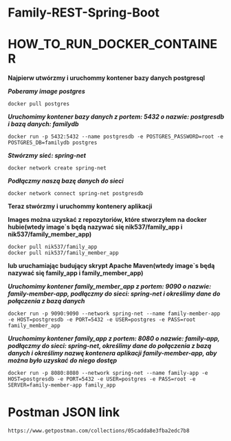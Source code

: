 # Family-REST-Spring-Boot
# HOW_TO_RUN_DOCKER_CONTAINER
**Najpierw utwórzmy i uruchommy kontener bazy danych postgresql**

***Poberamy image postgres***
```
docker pull postgres
```
***Uruchomimy kontener bazy danych z portem: 5432 o nazwie: postgresdb i bazą danych: familydb***
```
docker run -p 5432:5432 --name postgresdb -e POSTGRES_PASSWORD=root -e POSTGRES_DB=familydb postgres
```
***Stwórzmy sieć: spring-net***
```
docker network create spring-net
```
***Podłączmy naszą bazę danych do sieci***
```
docker network connect spring-net postgresdb
```

**Teraz stwórzmy i uruchommy kontenery aplikacji**

**Images można uzyskać z repozytoriów, które stworzyłem na docker hubie(wtedy image`s będą nazywać się nik537/family_app i nik537/family_member_app)**
```
docker pull nik537/family_app
docker pull nik537/family_member_app
```
**lub uruchamiając budujący skrypt Apache Maven(wtedy image`s będą nazywać się family_app i family_member_app)**

***Uruchomimy kontener family_member_app z portem: 9090 o nazwie: family-member-app, podłączmy do sieci: spring-net i określimy dane do połączenia z bazą danych***
```
docker run -p 9090:9090 --network spring-net --name family-member-app -e HOST=postgresdb -e PORT=5432 -e USER=postgres -e PASS=root family_member_app
```

***Uruchomimy kontener family_app z portem: 8080 o nazwie: family-app, podłączmy do sieci: spring-net, określimy dane do połączenia z bazą danych i określimy nazwę kontenera aplikacji family-member-app, aby można było uzyskać do niego dostęp***
```
docker run -p 8080:8080 --network spring-net --name family-app -e HOST=postgresdb -e PORT=5432 -e USER=postgres -e PASS=root -e SERVER=family-member-app family_app
```

# Postman JSON link

```
https://www.getpostman.com/collections/05cadda8e3fba2edc7b8
```
